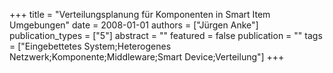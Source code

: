 +++
title = "Verteilungsplanung für Komponenten in Smart Item Umgebungen"
date = 2008-01-01
authors = ["Jürgen Anke"]
publication_types = ["5"]
abstract = ""
featured = false
publication = ""
tags = ["Eingebettetes System;Heterogenes Netzwerk;Komponente;Middleware;Smart Device;Verteilung"]
+++

